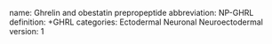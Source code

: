 name: Ghrelin and obestatin prepropeptide
abbreviation: NP-GHRL
definition: +GHRL
categories: Ectodermal Neuronal Neuroectodermal
version: 1
